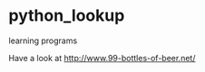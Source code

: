 # python_lookup
learning programs





















































Have a look at
http://www.99-bottles-of-beer.net/
